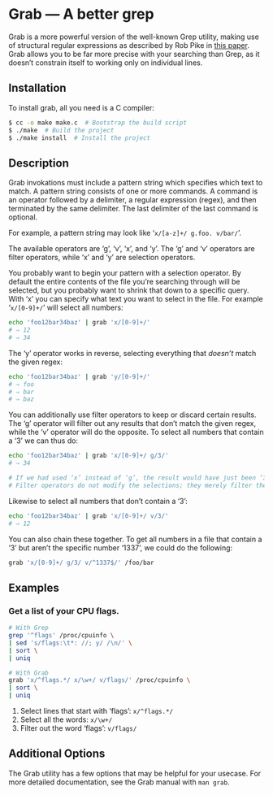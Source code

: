 # Grab — A better grep

Grab is a more powerful version of the well-known Grep utility, making
use of structural regular expressions as described by Rob Pike in [this
paper][1].  Grab allows you to be far more precise with your searching
than Grep, as it doesn’t constrain itself to working only on individual
lines.


## Installation

To install grab, all you need is a C compiler:

```sh
$ cc -o make make.c  # Bootstrap the build script
$ ./make  # Build the project
$ ./make install  # Install the project
```


## Description

Grab invokations must include a pattern string which specifies which text
to match.  A pattern string consists of one or more commands.  A command
is an operator followed by a delimiter, a regular expression (regex), and
then terminated by the same delimiter.  The last delimiter of the last
command is optional.

For example, a pattern string may look like ‘`x/[a-z]+/ g.foo. v/bar/`’.

The available operators are ‘g’, ‘v’, ‘x’, and ‘y’.  The ‘g’ and ‘v’
operators are filter operators, while ‘x’ and ‘y’ are selection
operators.

You probably want to begin your pattern with a selection operator.  By
default the entire contents of the file you’re searching through will be
selected, but you probably want to shrink that down to a specific query.
With ‘x’ you can specify what text you want to select in the file.  For
example ‘`x/[0-9]+/`’ will select all numbers:

```sh
echo 'foo12bar34baz' | grab 'x/[0-9]+/'
# ⇒ 12
# ⇒ 34
```

The ‘y’ operator works in reverse, selecting everything that _doesn’t_
match the given regex:

```sh
echo 'foo12bar34baz' | grab 'y/[0-9]+/'
# ⇒ foo
# ⇒ bar
# ⇒ baz
```

You can additionally use filter operators to keep or discard certain
results.  The ‘g’ operator will filter out any results that don’t match
the given regex, while the ‘v’ operator will do the opposite.  To select
all numbers that contain a ‘3’ we can thus do:

``` sh
echo 'foo12bar34baz' | grab 'x/[0-9]+/ g/3/'
# ⇒ 34

# If we had used ‘x’ instead of ‘g’, the result would have just been ‘3’.
# Filter operators do not modify the selections; they merely filter them.
```

Likewise to select all numbers that don’t contain a ‘3’:

```sh
echo 'foo12bar34baz' | grab 'x/[0-9]+/ v/3/'
# ⇒ 12
```

You can also chain these together.  To get all numbers in a file that
contain a ‘3’ but aren’t the specific number ‘1337’, we could do the
following:

```sh
grab 'x/[0-9]+/ g/3/ v/^1337$/' /foo/bar
```


## Examples

### Get a list of your CPU flags.

```sh
# With Grep
grep '^flags' /proc/cpuinfo \
| sed 's/flags:\t*: //; y/ /\n/' \
| sort \
| uniq

# With Grab
grab 'x/^flags.*/ x/\w+/ v/flags/' /proc/cpuinfo \
| sort \
| uniq
```

1) Select lines that start with ‘flags’: `x/^flags.*/`
2) Select all the words: `x/\w+/`
3) Filter out the word ‘flags’: `v/flags/`


## Additional Options

The Grab utility has a few options that may be helpful for your usecase.
For more detailed documentation, see the Grab manual with `man grab`.


[1]: https://doc.cat-v.org/bell_labs/structural_regexps/se.pdf
